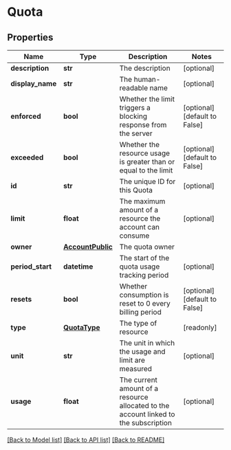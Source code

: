 # Quota

## Properties
Name | Type | Description | Notes
------------ | ------------- | ------------- | -------------
**description** | **str** | The description | [optional] 
**display_name** | **str** | The human-readable name | [optional] 
**enforced** | **bool** | Whether the limit triggers a blocking response from the server | [optional] [default to False]
**exceeded** | **bool** | Whether the resource usage is greater than or equal to the limit | [optional] [default to False]
**id** | **str** | The unique ID for this Quota | [optional] 
**limit** | **float** | The maximum amount of a resource the account can consume | [optional] 
**owner** | [**AccountPublic**](AccountPublic.md) | The quota owner | 
**period_start** | **datetime** | The start of the quota usage tracking period | [optional] 
**resets** | **bool** | Whether consumption is reset to 0 every billing period | [optional] [default to False]
**type** | [**QuotaType**](QuotaType.md) | The type of resource | [readonly] 
**unit** | **str** | The unit in which the usage and limit are measured | [optional] 
**usage** | **float** | The current amount of a resource allocated to the account linked to the subscription | [optional] 

[[Back to Model list]](../README.md#documentation-for-models) [[Back to API list]](../README.md#documentation-for-api-endpoints) [[Back to README]](../README.md)


